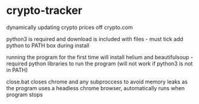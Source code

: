 # crypto-tracker
dynamically updating crypto prices off crypto.com

python3 is required and download is included with files - must tick add python to PATH box during install

running the program for the first time will install helium and beautifulsoup - required python libraries to run the program (will not work if python3 is not in PATH)

close.bat closes chrome and any subproccess to avoid memory leaks as the program uses a headless chrome browser, automatically runs when program stops
